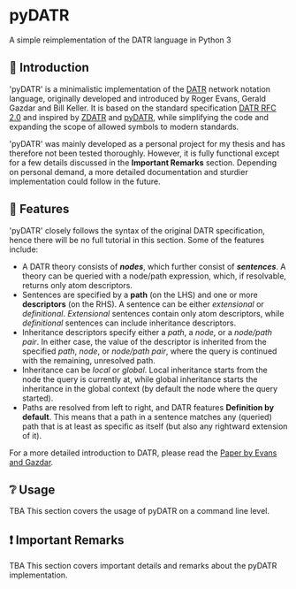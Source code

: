 # pyDATR
A simple reimplementation of the DATR language in Python 3

## 📌 Introduction
'pyDATR' is a minimalistic implementation of the [DATR](https://en.wikipedia.org/wiki/DATR) network notation language, originally developed and introduced by Roger Evans, Gerald Gazdar and Bill Keller. It is based on the standard specification [DATR RFC 2.0](https://web.archive.org/web/20110719101843/http://www.spectrum.uni-bielefeld.de/DATR/datr_rfc_2.0.ps) and inspired by [ZDATR](https://web.archive.org/web/20110719101756/http://www.spectrum.uni-bielefeld.de/DATR/index.html) and [pyDATR](https://pydatr.sourceforge.net/), while simplifying the code and expanding the scope of allowed symbols to modern standards.

'pyDATR' was mainly developed as a personal project for my thesis and has therefore not been tested thoroughly. However, it is fully functional except for a few details discussed in the **Important Remarks** section. Depending on personal demand, a more detailed documentation and sturdier implementation could follow in the future.

## 📄 Features
'pyDATR' closely follows the syntax of the original DATR specification, hence there will be no full tutorial in this section. Some of the features include:

* A DATR theory consists of ***nodes***, which further consist of ***sentences***. A theory can be queried with a node/path expression, which, if resolvable, returns only atom descriptors.
* Sentences are specified by a **path** (on the LHS) and one or more **descriptors** (on the RHS). A sentence can be either *extensional* or *definitional*. *Extensional* sentences contain only atom descriptors, while *definitional* sentences can include inheritance descriptors.
* Inheritance descriptors specify either a *path*, a *node*, or a *node/path pair*. In either case, the value of the descriptor is inherited from the specified *path*, *node*, or *node/path pair*, where the query is continued with the remaining, unresolved path.
* Inheritance can be *local* or *global*. Local inheritance starts from the node the query is currently at, while global inheritance starts the inheritance in the global context (by default the node where the query started).
* Paths are resolved from left to right, and DATR features **Definition by default**. This means that a path in a sentence matches any (queried) path that is at least as specific as itself (but also any rightward extension of it).

For a more detailed introduction to DATR, please read the [Paper by Evans and Gazdar](https://aclanthology.org/J96-2002/).

## ❔ Usage
TBA
This section covers the usage of pyDATR on a command line level.

## ❗ Important Remarks
TBA
This section covers important details and remarks about the pyDATR implementation.